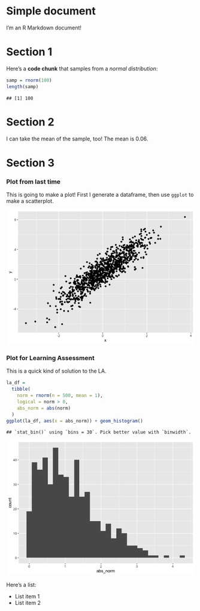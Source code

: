 Simple document
================

I’m an R Markdown document!

# Section 1

Here’s a **code chunk** that samples from a *normal distribution*:

``` r
samp = rnorm(100)
length(samp)
```

    ## [1] 100

# Section 2

I can take the mean of the sample, too! The mean is 0.06.

# Section 3

### Plot from last time

This is going to make a plot! First I generate a dataframe, then use
`ggplot` to make a scatterplot.

![](Simple_document_files/figure-gfm/chunk_scatterplot-1.png)<!-- -->

### Plot for Learning Assessment

This is a quick kind of solution to the LA.

``` r
la_df = 
  tibble(
    norm = rnorm(n = 500, mean = 1),
    logical = norm > 0,
    abs_norm = abs(norm)
  )
ggplot(la_df, aes(x = abs_norm)) + geom_histogram()
```

    ## `stat_bin()` using `bins = 30`. Pick better value with `binwidth`.

![](Simple_document_files/figure-gfm/unnamed-chunk-3-1.png)<!-- -->

Here’s a list:

-   List item 1
-   List item 2
